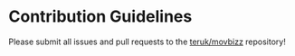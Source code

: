 # Contribution Guidelines

Please submit all issues and pull requests to the [teruk/movbizz](http://github.com/teruk/movbizz) repository!
